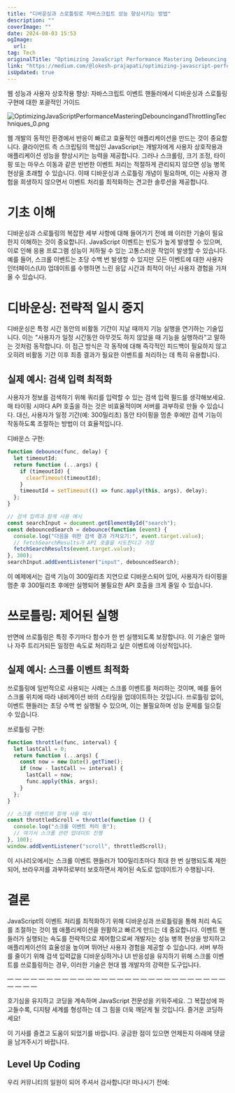 ```yaml
---
title: "디바운싱과 스로틀링로 자바스크립트 성능 향상시키는 방법"
description: ""
coverImage: ""
date: 2024-08-03 15:53
ogImage:
  url:
tag: Tech
originalTitle: "Optimizing JavaScript Performance Mastering Debouncing and Throttling Techniques"
link: "https://medium.com/@lokesh-prajapati/optimizing-javascript-performance-mastering-debouncing-and-throttling-techniques-7053dc4079ff"
isUpdated: true
---
```


웹 성능과 사용자 상호작용 향상: 자바스크립트 이벤트 핸들러에서 디바운싱과 스로틀링 구현에 대한 포괄적인 가이드

![OptimizingJavaScriptPerformanceMasteringDebouncingandThrottlingTechniques_0.png](/assets/img/OptimizingJavaScriptPerformanceMasteringDebouncingandThrottlingTechniques_0.png)

웹 개발의 동적인 환경에서 반응이 빠르고 효율적인 애플리케이션을 만드는 것이 중요합니다. 클라이언트 측 스크립팅의 핵심인 JavaScript는 개발자에게 사용자 상호작용과 애플리케이션 성능을 향상시키는 능력을 제공합니다. 그러나 스크롤링, 크기 조정, 타이핑 또는 마우스 이동과 같은 빈번한 이벤트 처리는 적절하게 관리되지 않으면 성능 병목 현상을 초래할 수 있습니다. 이때 디바운싱과 스로틀링 개념이 필요하며, 이는 사용자 경험을 희생하지 않으면서 이벤트 처리를 최적화하는 견고한 솔루션을 제공합니다.

# 기초 이해

<!-- seedividend - 사각형 -->

<ins class="adsbygoogle"
     style="display:block"
     data-ad-client="ca-pub-4877378276818686"
     data-ad-slot="1898504329"
     data-ad-format="auto"
     data-full-width-responsive="true"></ins>

<script>
     (adsbygoogle = window.adsbygoogle || []).push({});
</script>

디바운싱과 스로틀링의 복잡한 세부 사항에 대해 들어가기 전에 왜 이러한 기술이 필요한지 이해하는 것이 중요합니다. JavaScript 이벤트는 빈도가 높게 발생할 수 있으며, 이로 인해 응용 프로그램 성능이 저하될 수 있는 고통스러운 작업이 발생할 수 있습니다. 예를 들어, 스크롤 이벤트는 초당 수백 번 발생할 수 있지만 모든 이벤트에 대한 사용자 인터페이스(UI) 업데이트를 수행하면 느린 응답 시간과 최적이 아닌 사용자 경험을 가져올 수 있습니다.

# 디바운싱: 전략적 일시 중지

디바운싱은 특정 시간 동안의 비활동 기간이 지날 때까지 기능 실행을 연기하는 기술입니다. 이는 "사용자가 일정 시간동안 아무것도 하지 않았을 때 기능을 실행하라"고 말하는 것처럼 동작합니다. 이 접근 방식은 각 동작에 대해 즉각적인 피드백이 필요하지 않고 오히려 비활동 기간 이후 최종 결과가 필요한 이벤트를 처리하는 데 특히 유용합니다.

## 실제 예시: 검색 입력 최적화

<!-- seedividend - 사각형 -->

<ins class="adsbygoogle"
     style="display:block"
     data-ad-client="ca-pub-4877378276818686"
     data-ad-slot="1898504329"
     data-ad-format="auto"
     data-full-width-responsive="true"></ins>

<script>
     (adsbygoogle = window.adsbygoogle || []).push({});
</script>

사용자가 정보를 검색하기 위해 쿼리를 입력할 수 있는 검색 입력 필드를 생각해보세요. 매 타이핑 시마다 API 호출을 하는 것은 비효율적이며 서버를 과부하로 만들 수 있습니다. 대신, 사용자가 일정 기간(예: 300밀리초) 동안 타이핑을 멈춘 후에만 검색 기능이 작동하도록 조절하는 방법이 더 효율적입니다.

디바운스 구현:

```js
function debounce(func, delay) {
  let timeoutId;
  return function (...args) {
    if (timeoutId) {
      clearTimeout(timeoutId);
    }
    timeoutId = setTimeout(() => func.apply(this, args), delay);
  };
}

// 검색 입력과 함께 사용 예시
const searchInput = document.getElementById("search");
const debouncedSearch = debounce(function (event) {
  console.log("다음을 위한 검색 결과 가져오기:", event.target.value);
  // fetchSearchResults가 API 호출을 시도한다고 가정
  fetchSearchResults(event.target.value);
}, 300);
searchInput.addEventListener("input", debouncedSearch);
```

이 예제에서는 검색 기능이 300밀리초 지연으로 디바운스되어 있어, 사용자가 타이핑을 멈춘 후 300밀리초 후에만 실행되어 불필요한 API 호출을 크게 줄일 수 있습니다.

<!-- seedividend - 사각형 -->

<ins class="adsbygoogle"
     style="display:block"
     data-ad-client="ca-pub-4877378276818686"
     data-ad-slot="1898504329"
     data-ad-format="auto"
     data-full-width-responsive="true"></ins>

<script>
     (adsbygoogle = window.adsbygoogle || []).push({});
</script>

# 쓰로틀링: 제어된 실행

반면에 쓰로틀링은 특정 주기마다 함수가 한 번 실행되도록 보장합니다. 이 기술은 얼마나 자주 트리거되든 일정한 속도로 처리하고 싶은 이벤트에 이상적입니다.

## 실제 예시: 스크롤 이벤트 최적화

쓰로틀링에 일반적으로 사용되는 사례는 스크롤 이벤트를 처리하는 것이며, 예를 들어 스크롤 위치에 따라 내비게이션 바의 스타일을 업데이트하는 것입니다. 쓰로틀링 없이, 이벤트 핸들러는 초당 수백 번 실행될 수 있으며, 이는 불필요하며 성능 문제를 일으킬 수 있습니다.

<!-- seedividend - 사각형 -->

<ins class="adsbygoogle"
     style="display:block"
     data-ad-client="ca-pub-4877378276818686"
     data-ad-slot="1898504329"
     data-ad-format="auto"
     data-full-width-responsive="true"></ins>

<script>
     (adsbygoogle = window.adsbygoogle || []).push({});
</script>

쓰로틀링 구현:

```js
function throttle(func, interval) {
  let lastCall = 0;
  return function (...args) {
    const now = new Date().getTime();
    if (now - lastCall >= interval) {
      lastCall = now;
      func.apply(this, args);
    }
  };
}

// 스크롤 이벤트와 함께 사용 예시
const throttledScroll = throttle(function () {
  console.log("스크롤 이벤트 처리 중");
  // 여기서 스크롤 관련 업데이트 진행
}, 100);
window.addEventListener("scroll", throttledScroll);
```

이 시나리오에서는 스크롤 이벤트 핸들러가 100밀리초마다 최대 한 번 실행되도록 제한되어, 브라우저를 과부하로부터 보호하면서 제어된 속도로 업데이트가 수행됩니다.

# 결론

<!-- seedividend - 사각형 -->

<ins class="adsbygoogle"
     style="display:block"
     data-ad-client="ca-pub-4877378276818686"
     data-ad-slot="1898504329"
     data-ad-format="auto"
     data-full-width-responsive="true"></ins>

<script>
     (adsbygoogle = window.adsbygoogle || []).push({});
</script>

JavaScript의 이벤트 처리를 최적화하기 위해 디바운싱과 쓰로틀링을 통해 처리 속도를 조절하는 것이 웹 애플리케이션을 원활하고 빠르게 만드는 데 중요합니다. 이벤트 핸들러가 실행되는 속도를 전략적으로 제어함으로써 개발자는 성능 병목 현상을 방지하고 애플리케이션의 효율성을 높이며 뛰어난 사용자 경험을 제공할 수 있습니다. 서버 부하를 줄이기 위해 검색 입력값을 디바운싱하거나 UI 반응성을 유지하기 위해 스크롤 이벤트를 쓰로틀링하는 경우, 이러한 기술은 현대 웹 개발자의 강력한 도구입니다.

— — — — — — — — — — — — — — — — — — — — — — — — — — — — — — — —

호기심을 유지하고 코딩을 계속하며 JavaScript 전문성을 키워주세요. 그 복잡성에 파고들수록, 디지턈 세계를 형성하는 데 그 힘을 더욱 깨닫게 될 것입니다. 즐거운 코딩하세요!

이 기사를 즐겼고 도움이 되었기를 바랍니다. 궁금한 점이 있으면 언제든지 아래에 댓글을 남겨주시기 바랍니다.

<!-- seedividend - 사각형 -->

<ins class="adsbygoogle"
     style="display:block"
     data-ad-client="ca-pub-4877378276818686"
     data-ad-slot="1898504329"
     data-ad-format="auto"
     data-full-width-responsive="true"></ins>

<script>
     (adsbygoogle = window.adsbygoogle || []).push({});
</script>

## Level Up Coding

우리 커뮤니티의 일원이 되어 주셔서 감사합니다! 떠나시기 전에:

<!-- seedividend - 사각형 -->

<ins class="adsbygoogle"
     style="display:block"
     data-ad-client="ca-pub-4877378276818686"
     data-ad-slot="1898504329"
     data-ad-format="auto"
     data-full-width-responsive="true"></ins>

<script>
     (adsbygoogle = window.adsbygoogle || []).push({});
</script>
